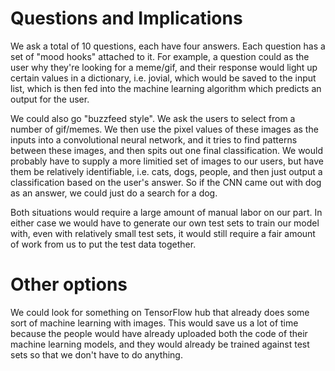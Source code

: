 # Questions and Implications

We ask a total of 10 questions, each have four answers.
Each question has a set of "mood hooks" attached to it. For example, a question
could as the user why they're looking for a meme/gif, and their response would
light up certain values in a dictionary, i.e. jovial, which would be saved to 
the input list, which is then fed into the machine learning algorithm which 
predicts an output for the user.

We could also go "buzzfeed style". We ask the users to select from a number of 
gif/memes. We then use the pixel values of these images as the inputs into a 
convolutional neural network, and it tries to find patterns between these images,
and then spits out one final classification. We would probably have to supply
a more limitied set of images to our users, but have them be relatively identifiable,
i.e. cats, dogs, people, and then just output a classification based on the user's
answer. So if the CNN came out with dog as an answer, we could just do a search
for a dog. 

Both situations would require a large amount of manual labor on our part. In
either case we would have to generate our own test sets to train our model with,
even with relatively small test sets, it would still require a fair amount of 
work from us to put the test data together.


# Other options

We could look for something on TensorFlow hub that already does some sort of 
machine learning with images. This would save us a lot of time because the people
would have already uploaded both the code of their machine learning models,
and they would already be trained against test sets so that we don't have to do
anything.
